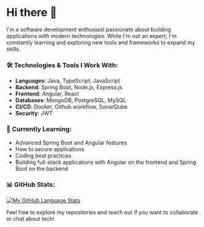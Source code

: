 # Hi there 👋

I'm a software development enthusiast passionate about building applications with modern technologies. While I'm not an expert, I'm constantly learning and exploring new tools and frameworks to expand my skills.

### 🛠️ Technologies & Tools I Work With:
- **Languages**: Java, TypeScript, JavaScript
- **Backend**: Spring Boot, Node.js, Express.js
- **Frontend**: Angular, React
- **Databases**: MongoDB, PostgreSQL, MySQL
- **CI/CD**: Docker, Github workflow, SonarQube 
- **Security**: JWT

### 🌱 Currently Learning:
- Advanced Spring Boot and Angular features
- How to secure applications
- Coding best practices
- Building full-stack applications with Angular on the frontend and Spring Boot on the backend 

### 📊 GitHub Stats:

[![My GitHub Language Stats](https://github-readme-stats.vercel.app/api/top-langs/?username=ansbeno&langs_count=5&theme=merko)]()

Feel free to explore my repositories and reach out if you want to collaborate or chat about tech!
